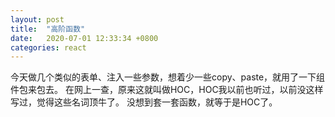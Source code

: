 ```yaml
---
layout: post
title:  "高阶函数"
date:   2020-07-01 12:33:34 +0800
categories: react
---
```

今天做几个类似的表单、注入一些参数，想着少一些copy、paste，就用了一下组件包来包去。
在网上一查，原来这就叫做HOC，HOC我以前也听过，以前没这样写过，觉得这些名词顶牛了。
没想到套一套函数，就等于是HOC了。

